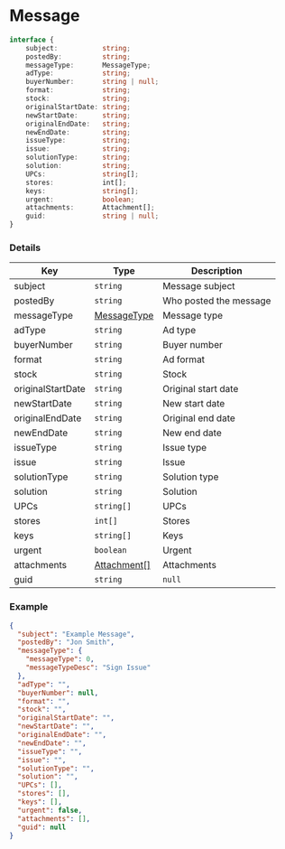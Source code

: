 # Message

```typescript
interface {
    subject:           string;
    postedBy:          string;
    messageType:       MessageType;
    adType:            string;
    buyerNumber:       string | null;
    format:            string;
    stock:             string;
    originalStartDate: string;
    newStartDate:      string;
    originalEndDate:   string;
    newEndDate:        string;
    issueType:         string;
    issue:             string;
    solutionType:      string;
    solution:          string;
    UPCs:              string[];
    stores:            int[];
    keys:              string[];
    urgent:            boolean;
    attachments:       Attachment[];
    guid:              string | null;
}
```

### Details

| Key     | Type      |  Description                                        |
| ------- | --------- |  -------------------------------------------------- |
| subject | `string`  | Message subject                                    |
| postedBy | `string` | Who posted the message                             |
| messageType | [MessageType](./message-type.md) | Message type |
| adType | `string` | Ad type |
| buyerNumber | `string` | Buyer number |
| format | `string` | Ad format |
| stock | `string` | Stock |
| originalStartDate | `string` | Original start date |
| newStartDate | `string` | New start date |
| originalEndDate | `string` | Original end date |
| newEndDate | `string` | New end date |
| issueType | `string` | Issue type |
| issue | `string` | Issue |
| solutionType | `string` | Solution type |
| solution | `string` | Solution |
| UPCs | `string[]` | UPCs |
| stores | `int[]` | Stores |
| keys | `string[]` | Keys |
| urgent | `boolean` | Urgent |
| attachments | [Attachment[]](./attachment.md) | Attachments |
| guid | `string` | `null` | Unique ID of the message to update, creates new message when `null` |

### Example

```json
{
  "subject": "Example Message",
  "postedBy": "Jon Smith",
  "messageType": {
    "messageType": 0,
    "messageTypeDesc": "Sign Issue"
  },
  "adType": "",
  "buyerNumber": null,
  "format": "",
  "stock": "",
  "originalStartDate": "",
  "newStartDate": "",
  "originalEndDate": "",
  "newEndDate": "",
  "issueType": "",
  "issue": "",
  "solutionType": "",
  "solution": "",
  "UPCs": [],
  "stores": [],
  "keys": [],
  "urgent": false,
  "attachments": [],
  "guid": null
}
```
